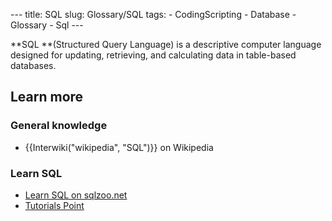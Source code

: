 --- title: SQL slug: Glossary/SQL tags: - CodingScripting - Database - Glossary - Sql ---

**SQL **(Structured Query Language) is a descriptive computer language designed for updating, retrieving, and calculating data in table-based databases.

Learn more
----------

### General knowledge

-   {{Interwiki("wikipedia", "SQL")}} on Wikipedia

### Learn SQL

-   [Learn SQL on sqlzoo.net](https://sqlzoo.net/wiki/SQL_Tutorial)
-   [Tutorials Point](https://www.tutorialspoint.com/sql/)
